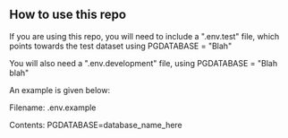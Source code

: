 ## How to use this repo

If you are using this repo, you will need to include a ".env.test" file, which points towards the test dataset using PGDATABASE = "Blah"

You will also need a ".env.development" file, using PGDATABASE = "Blah blah"

An example is given below:

Filename: .env.example

Contents: PGDATABASE=database_name_here
